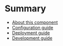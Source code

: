 # Summary

* [About this component](README.md)
* [Configuration guide](docs/configuration.md)
* [Deployment guide](docs/deployment.md)
* [Development guide](docs/development.md)
